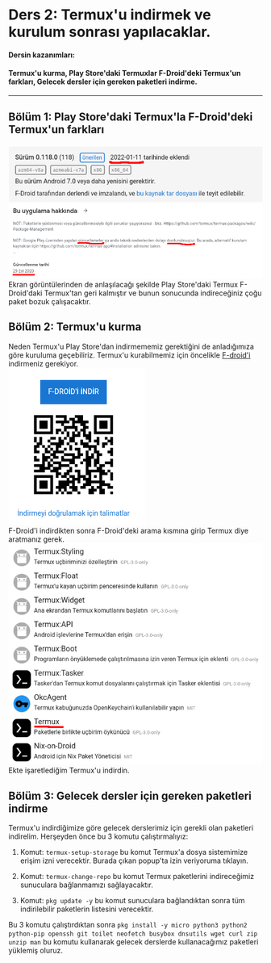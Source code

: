 Ders 2: Termux'u indirmek ve kurulum sonrası yapılacaklar.
=
#### Dersin kazanımları:  
#### Termux'u kurma, Play Store'daki Termuxlar F-Droid'deki Termux'un farkları, Gelecek dersler için gereken paketleri indirme.
---
## Bölüm 1: Play Store'daki Termux'la F-Droid'deki Termux'un farkları  
![image](https://github.com/13egliB/termux-temel-egitim/blob/main/ders-2/fdroid-termux-version.png "F-Droid")  
![image](https://github.com/13egliB/termux-temel-egitim/blob/main/ders-2/playstore-termux-version.png "Play Store")  
Ekran görüntülerinden de anlaşılacağı şekilde Play Store'daki Termux F-Droid'daki Termux'tan geri kalmıştır ve bunun sonucunda indireceğiniz çoğu paket bozuk çalışacaktır.  

## Bölüm 2: Termux'u kurma  
Neden Termux'u Play Store'dan indirmememiz gerektiğini de anladığımıza göre kuruluma geçebiliriz. Termux'u kurabilmemiz için öncelikle [F-droid'i](https://f-droid.org) indirmeniz gerekiyor.  
![image](https://github.com/13egliB/termux-temel-egitim/blob/main/ders-2/fdroid-download.png "F-Droid'i indir")  
F-Droid'i indirdikten sonra F-Droid'deki arama kısmına girip Termux diye aratmanız gerek.  
![image](https://github.com/13egliB/termux-temel-egitim/blob/main/ders-2/termux-download.png "Termux'u indir")  
Ekte işaretlediğim Termux'u indirdin.  

## Bölüm 3: Gelecek dersler için gereken paketleri indirme  
Termux'u indirdiğimize göre gelecek derslerimiz için gerekli olan paketleri indirelim. Herşeyden önce bu 3 komutu çalıştırmalıyız:  
1. Komut: ```termux-setup-storage``` bu komut Termux'a dosya sistemimize erişim izni verecektir. Burada çıkan popup'ta izin veriyoruma tıklayın.  
   
2. Komut: ```termux-change-repo``` bu komut Termux paketlerini indireceğimiz sunuculara bağlanmamızı sağlayacaktır.  

3. Komut: ```pkg update -y``` bu komut sunuculara bağlandıktan sonra tüm indirilebilir paketlerin listesini verecektir.  

Bu 3 komutu çalıştırdıktan sonra ```pkg install -y micro python3 python2 python-pip openssh git toilet neofetch busybox dnsutils wget curl zip unzip man``` bu komutu kullanarak gelecek derslerde kullanacağımız paketleri yüklemiş oluruz.  
